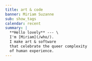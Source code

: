 ```yaml
---
title: art & code
banner: Miriam Suzanne
sub: show_tags
calendar: recent
summary: |
  **Hello lovely** --- \
  I'm [Miriam](/who/).
  I make art & software
  that celebrate the queer complexity
  of human experience.
---
```

